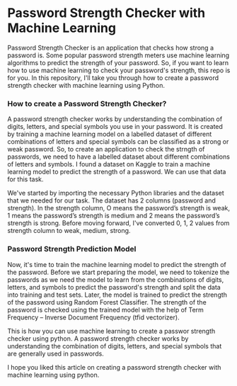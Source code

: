 # Password Strength Checker with Machine Learning

Password Strength Checker is an application that checks how strong a password is. Some popular password strength meters use machine learning algorithms to predict the strength of your password. So, if you want to learn how to use machine learning to check your password's strength, this repo is for you. In this repository, I'll take you through how to create a password strength checker with machine learning using Python.



### How to create a Password Strength Checker?

A password strength checker works by understanding the combination of digits, letters, and special symbols you use in your password. It is created by training a machine learning model on a labelled dataset of different combinations of letters and special symbols can be classified as a strong or weak password.
So, to create an application to check the strngth of passwords, we need to have a labelled dataset about different combinations of letters and symbols. I found a dataset on Kaggle to train a machine learning model to predict the strength of a password. We can use that data for this task.

We've started by importing the necessary Python libraries and the dataset that we needed for our task. The dataset has 2 columns (password and strength). In the strength column, O means the password’s strength is weak, 1 means the password’s strength is medium and 2 means the password’s strength is strong. Before moving forward, I've converted 0, 1, 2 values from strength column to weak, medium, strong.



### Password Strength Prediction Model
Now, it's time to train the machine learning model to predict the strength of the password. Before we start preparing the model, we need to tokenize the passwords as we need the model to learn from the combinations of digits, letters, and symbols to predict the password's strength and split the data into training and test sets. Later, the model is trained to predict the strength of the password using Random Forest Classifier.
The strength of the password is checked using the trained model with the help of Term Frequency – Inverse Document Frequency (tfid vectorizer).


This is how you can use machine learning to create a passwor strength checker using python. A password strength checker works by understanding the combination of digits, letters, and special symbols that are generally used in passwords. 



I hope you liked this article on creating a password strength checker with machine learning using python.
